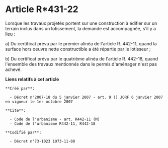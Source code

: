 # Article R*431-22

Lorsque les travaux projetés portent sur une construction à édifier sur un terrain inclus dans un lotissement, la demande est
accompagnée, s'il y a lieu :

a) Du certificat prévu par le premier alinéa de l'article R. 442-11, quand la surface hors oeuvre nette constructible a été
répartie par le lotisseur ;

b) Du certificat prévu par le quatrième alinéa de l'article R. 442-18, quand l'ensemble des travaux mentionnés dans le permis
d'aménager n'est pas achevé.

**Liens relatifs à cet article**

	**Créé par**:

	  - Décret n°2007-18 du 5 janvier 2007 - art. 9 () JORF 6 janvier 2007 en vigueur le 1er octobre 2007

	**Cite**:

	  - Code de l'urbanisme - art. R442-11 (M)
	  - Code de l'urbanisme R442-11, R442-18

	**Codifié par**:

	  - Décret n°73-1023 1973-11-08

